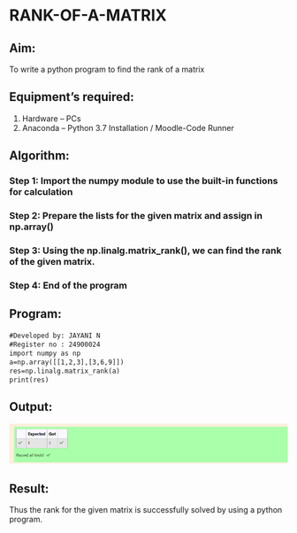 # RANK-OF-A-MATRIX
## Aim:
To write a python program to find the rank of a matrix
## Equipment’s required:
1. 	Hardware – PCs
2. 	Anaconda – Python 3.7 Installation / Moodle-Code Runner
## Algorithm:
### Step 1: Import the numpy module to use the built-in functions for calculation
### Step 2: Prepare the lists for the given matrix and assign in np.array()
### Step 3: Using the np.linalg.matrix_rank(), we can find the rank of the given matrix.
### Step 4: End of the program
## Program:
    #Developed by: JAYANI N
    #Register no : 24900024
    import numpy as np
    a=np.array([[1,2,3],[3,6,9]])
    res=np.linalg.matrix_rank(a)
    print(res)

## Output:
![alt text](<Screenshot 2024-10-30 193839.png>)
## Result:
Thus the rank for the given matrix is successfully solved by  using a python program.

